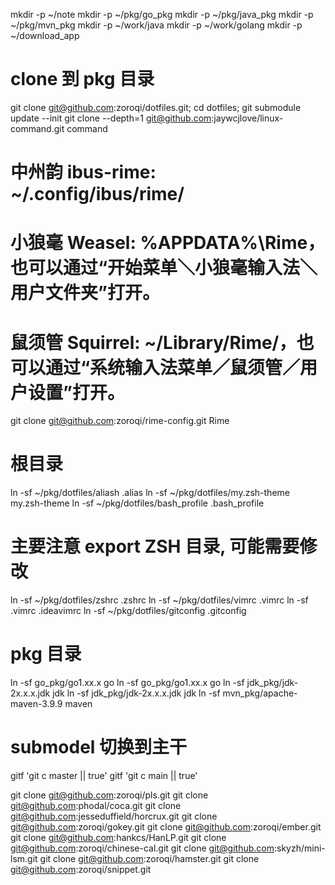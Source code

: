 mkdir -p ~/note
mkdir -p ~/pkg/go_pkg
mkdir -p ~/pkg/java_pkg
mkdir -p ~/pkg/mvn_pkg
mkdir -p ~/work/java
mkdir -p ~/work/golang
mkdir -p ~/download_app

# clone 到 pkg 目录
git clone git@github.com:zoroqi/dotfiles.git; cd dotfiles; git submodule update --init
git clone --depth=1 git@github.com:jaywcjlove/linux-command.git command

# 中州韵 ibus-rime: ~/.config/ibus/rime/
# 小狼毫 Weasel: %APPDATA%\Rime，也可以通过“开始菜单＼小狼毫输入法＼用户文件夹”打开。
# 鼠须管 Squirrel: ~/Library/Rime/，也可以通过“系统输入法菜单／鼠须管／用户设置”打开。
git clone git@github.com:zoroqi/rime-config.git Rime

# 根目录
ln -sf ~/pkg/dotfiles/aliash .alias
ln -sf ~/pkg/dotfiles/my.zsh-theme my.zsh-theme
ln -sf ~/pkg/dotfiles/bash_profile .bash_profile

# 主要注意 export ZSH 目录, 可能需要修改
ln -sf ~/pkg/dotfiles/zshrc .zshrc
ln -sf ~/pkg/dotfiles/vimrc .vimrc
ln -sf .vimrc .ideavimrc
ln -sf ~/pkg/dotfiles/gitconfig .gitconfig

# pkg 目录
ln -sf go_pkg/go1.xx.x go
ln -sf go_pkg/go1.xx.x go
ln -sf jdk_pkg/jdk-2x.x.x.jdk jdk
ln -sf jdk_pkg/jdk-2x.x.x.jdk jdk
ln -sf mvn_pkg/apache-maven-3.9.9 maven

# submodel 切换到主干
gitf 'git c master || true'
gitf 'git c main || true'

git clone git@github.com:zoroqi/pls.git
git clone git@github.com:phodal/coca.git
git clone git@github.com:jesseduffield/horcrux.git
git clone git@github.com:zoroqi/gokey.git
git clone git@github.com:zoroqi/ember.git
git clone git@github.com:hankcs/HanLP.git
git clone git@github.com:zoroqi/chinese-cal.git
git clone git@github.com:skyzh/mini-lsm.git
git clone git@github.com:zoroqi/hamster.git
git clone git@github.com:zoroqi/snippet.git

